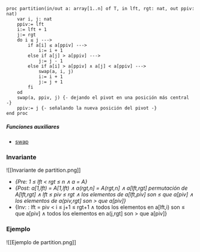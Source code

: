 ```LenguajeDeLaMaeria
proc partition(in/out a: array[1..n] of T, in lft, rgt: nat, out ppiv: nat)
	var i, j: nat
	ppiv:= lft
	i:= lft + 1
	j:= rgt
	do i ≤ j --->
		if a[i] ≤ a[ppiv] --->
			i:= i + 1
		else if a[j] > a[ppiv] --->
			j:= j - 1
		else if a[i] > a[ppiv] ∧ a[j] < a[ppiv] --->
			swap(a, i, j)
			i:= i + 1
			j:= j + 1
		fi
	od
	swap(a, ppiv, j) {- dejando el pivot en una posición más central -}
	ppiv:= j {- señalando la nueva posición del pivot -}
end proc
```

##### Funciones auxiliares
- [swap](swap)

### Invariante
![[Invariante de partition.png]]
- *{Pre: 1 ≤ lft < rgt ≤ n ∧ a = A}*
- *{Post: a[1,lft) = A[1,lft) ∧ a(rgt,n] = A(rgt,n] ∧ a[lft,rgt] permutación de A[lft,rgt] ∧ lft ≤ piv ≤ rgt ∧ los elementos de a[lft,piv] son ≤ que a[piv] ∧ los elementos de a(piv,rgt] son > que a[piv]}*
- {Inv: : lft = piv < i ≤ j+1 ≤ rgt+1 ∧ todos los elementos en a[lft,i) son ≤ que a[piv] ∧ todos los elementos en a(j,rgt] son > que a[piv]}

### Ejemplo
![[Ejemplo de partition.png]]